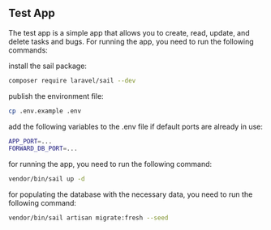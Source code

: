 ## Test App

The test app is a simple app that allows you to create, read, update, and delete tasks and bugs. For running the app, you need to run the following commands:

install the sail package:
```bash
composer require laravel/sail --dev
```

publish the environment file:
```bash
cp .env.example .env
```

add the following variables to the .env file if default ports are already in use:

```bash 
APP_PORT=...
FORWARD_DB_PORT=...
```

for running the app, you need to run the following command:
```bash
vendor/bin/sail up -d
```

for populating the database with the necessary data, you need to run the following command:

```bash
vendor/bin/sail artisan migrate:fresh --seed
